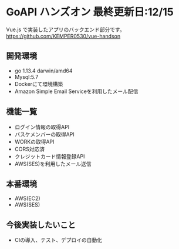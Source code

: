 # GoAPI ハンズオン 最終更新日:12/15

Vue.js で実装したアプリのバックエンド部分です。<br>
<https://github.com/KEMPER0530/vue-handson>

## 開発環境
- go 1.13.4 darwin/amd64
- Mysql:5.7
- Dockerにて環境構築
- Amazon Simple Email Serviceを利用したメール配信

## 機能一覧
- ログイン情報の取得API
- バスケメンバーの取得API
- WORKの取得API
- CORS対応済
- クレジットカード情報登録API
- AWS(SES)を利用したメール送信

## 本番環境
- AWS(EC2)
- AWS(SES)

## 今後実装したいこと
- CIの導入、テスト、デプロイの自動化
